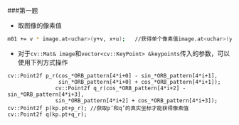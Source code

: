 ###第一题
- 取图像的像素值
```bash
m01 += v * image.at<uchar>(y+v, x+u);   //获得单个像素值image.at<uchar>(y,x)
```
- 对于```cv::Mat& image```和```vector<cv::KeyPoint> &keypoints```传入的参数，可以使用下列方式操作
```
cv::Point2f p_r(cos_*ORB_pattern[4*i+0] - sin_*ORB_pattern[4*i+1],
                sin_*ORB_pattern[4*i+0] + cos_*ORB_pattern[4*i+1]);
               cv::Point2f q_r(cos_*ORB_pattern[4*i+2] - sin_*ORB_pattern[4*i+3],
               sin_*ORB_pattern[4*i+2] + cos_*ORB_pattern[4*i+3]);   
cv::Point2f p(kp.pt+p_r); //获取p‘和q’的真实坐标才能获得像素值
cv::Point2f q(kp.pt+q_r);
```
